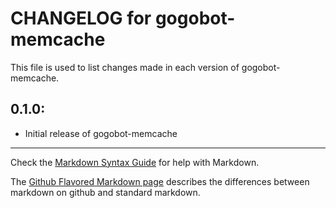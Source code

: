 # CHANGELOG for gogobot-memcache

This file is used to list changes made in each version of gogobot-memcache.

## 0.1.0:

* Initial release of gogobot-memcache

- - -
Check the [Markdown Syntax Guide](http://daringfireball.net/projects/markdown/syntax) for help with Markdown.

The [Github Flavored Markdown page](http://github.github.com/github-flavored-markdown/) describes the differences between markdown on github and standard markdown.
